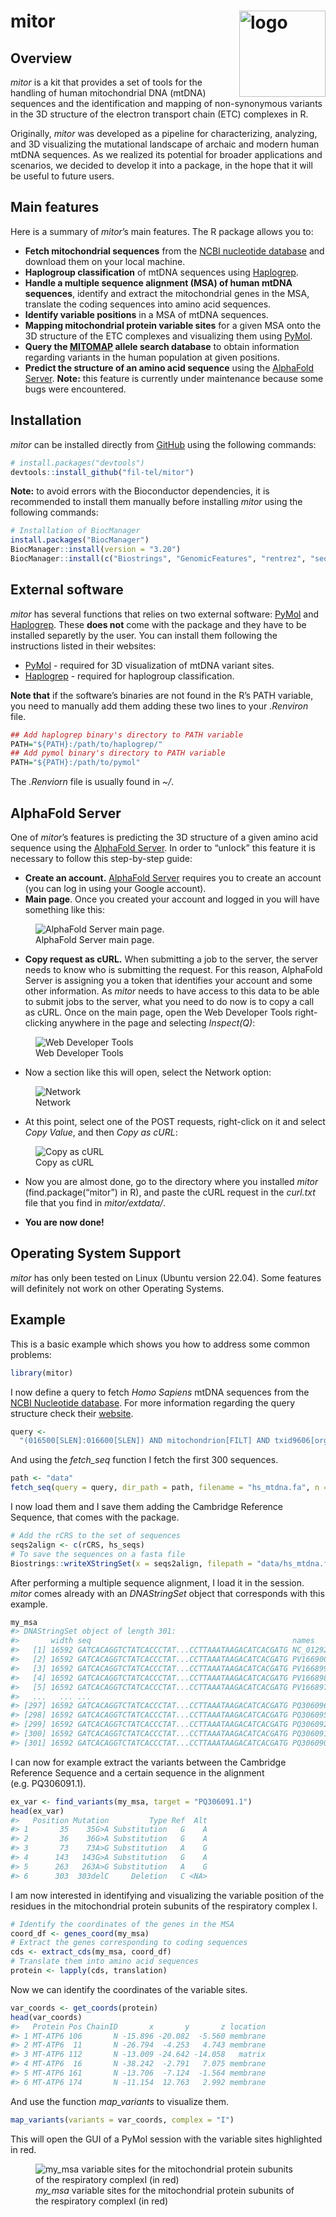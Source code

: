 
<!-- README.md is generated from README.Rmd. Please edit that file -->

# mitor <img src="man/figures/logo.png" align="right" height="138" alt="logo"/>

<!-- badges: start -->
<!-- badges: end -->

## Overview

*mitor* is a kit that provides a set of tools for the handling of human
mitochondrial DNA (mtDNA) sequences and the identification and mapping
of non-synonymous variants in the 3D structure of the electron transport
chain (ETC) complexes in R.

Originally, *mitor* was developed as a pipeline for characterizing,
analyzing, and 3D visualizing the mutational landscape of archaic and
modern human mtDNA sequences. As we realized its potential for broader
applications and scenarios, we decided to develop it into a package, in
the hope that it will be useful to future users.

## Main features

Here is a summary of *mitor*’s main features. The R package allows you
to:

- **Fetch mitochondrial sequences** from the [NCBI nucleotide
  database](https://www.ncbi.nlm.nih.gov/nucleotide/) and download them
  on your local machine.
- **Haplogroup classification** of mtDNA sequences using
  [Haplogrep](https://haplogrep.i-med.ac.at/).
- **Handle a multiple sequence alignment (MSA) of human mtDNA
  sequences**, identify and extract the mitochondrial genes in the MSA,
  translate the coding sequences into amino acid sequences.
- **Identify variable positions** in a MSA of mtDNA sequences.
- **Mapping mitochondrial protein variable sites** for a given MSA onto
  the 3D structure of the ETC complexes and visualizing them using
  [PyMol](https://www.pymol.org/).
- **Query the [MITOMAP](https://www.mitomap.org/allelesearch.html)
  allele search database** to obtain information regarding variants in
  the human population at given positions.
- **Predict the structure of an amino acid sequence** using the
  [AlphaFold Server](https://alphafoldserver.com/). **Note:** this
  feature is currently under maintenance because some bugs were
  encountered.

## Installation

*mitor* can be installed directly from [GitHub](https://github.com/)
using the following commands:

``` r
# install.packages("devtools")
devtools::install_github("fil-tel/mitor")
```

**Note:** to avoid errors with the Bioconductor dependencies, it is
recommended to install them manually before installing *mitor* using the
following commands:

``` r
# Installation of BiocManager
install.packages("BiocManager")
BiocManager::install(version = "3.20")
BiocManager::install(c("Biostrings", "GenomicFeatures", "rentrez", "seqinr"))
```

## External software

*mitor* has several functions that relies on two external software:
[PyMol](https://www.pymol.org/) and
[Haplogrep](https://haplogrep.i-med.ac.at/). These **does not** come
with the package and they have to be installed separetly by the user.
You can install them following the instructions listed in their
websites:

- [PyMol](https://pymol.org/dokuwiki/doku.php?id=installation) -
  required for 3D visualization of mtDNA variant sites.
- [Haplogrep](https://haplogrep.readthedocs.io/en/latest/installation/) -
  required for haplogroup classification.

**Note that** if the software’s binaries are not found in the R’s PATH
variable, you need to manually add them adding these two lines to your
*.Renviron* file.

``` r
## Add haplogrep binary's directory to PATH variable
PATH="${PATH}:/path/to/haplogrep/"
## Add pymol binary's directory to PATH variable
PATH="${PATH}:/path/to/pymol"
```

The *.Renviorn* file is usually found in *~/*.

## AlphaFold Server

One of *mitor*’s features is predicting the 3D structure of a given
amino acid sequence using the [AlphaFold
Server](https://alphafoldserver.com/). In order to “unlock” this feature
it is necessary to follow this step-by-step guide:

- **Create an account.** [AlphaFold
  Server](https://alphafoldserver.com/) requires you to create an
  account (you can log in using your Google account).
- **Main page**. Once you created your account and logged in you will
  have something like this:

<figure>
<img src="man/figures/alphafold_main.png"
alt="AlphaFold Server main page." />
<figcaption aria-hidden="true">AlphaFold Server main page.</figcaption>
</figure>

- **Copy request as cURL.** When submitting a job to the server, the
  server needs to know who is submitting the request. For this reason,
  AlphaFold Server is assigning you a token that identifies your account
  and some other information. As *mitor* needs to have access to this
  data to be able to submit jobs to the server, what you need to do now
  is to copy a call as cURL. Once on the main page, open the Web
  Developer Tools right-clicking anywhere in the page and selecting
  *Inspect(Q)*:

<figure>
<img src="man/figures/inspect.png" alt="Web Developer Tools" />
<figcaption aria-hidden="true">Web Developer Tools</figcaption>
</figure>

- Now a section like this will open, select the Network option:

<figure>
<img src="man/figures/network.png" alt="Network" />
<figcaption aria-hidden="true">Network</figcaption>
</figure>

- At this point, select one of the POST requests, right-click on it and
  select *Copy Value*, and then *Copy as cURL*:

<figure>
<img src="man/figures/curl.png" alt="Copy as cURL" />
<figcaption aria-hidden="true">Copy as cURL</figcaption>
</figure>

- Now you are almost done, go to the directory where you installed
  *mitor* (find.package(“mitor”) in R), and paste the cURL request in
  the *curl.txt* file that you find in *mitor/extdata/*.

- **You are now done!**

## Operating System Support

*mitor* has only been tested on Linux (Ubuntu version 22.04). Some
features will definitely not work on other Operating Systems.

## Example

This is a basic example which shows you how to address some common
problems:

``` r
library(mitor)
```

I now define a query to fetch *Homo Sapiens* mtDNA sequences from the
[NCBI Nucleotide database](https://www.ncbi.nlm.nih.gov/nucleotide/).
For more information regarding the query structure check their
[website](https://www.ncbi.nlm.nih.gov/books/NBK44863/).

``` r
query <-
  "(016500[SLEN]:016600[SLEN]) AND mitochondrion[FILT] AND txid9606[orgn] NOT txid63221[orgn] NOT txid741158[orgn] NOT NC_012920.1[accn]"
```

And using the *fetch_seq* function I fetch the first 300 sequences.

``` r
path <- "data"
fetch_seq(query = query, dir_path = path, filename = "hs_mtdna.fa", n = 300)
```

I now load them and I save them adding the Cambridge Reference Sequence,
that comes with the package.

``` r
# Add the rCRS to the set of sequences 
seqs2align <- c(rCRS, hs_seqs)
# To save the sequences on a fasta file
Biostrings::writeXStringSet(x = seqs2align, filepath = "data/hs_mtdna.fa")
```

After performing a multiple sequence alignment, I load it in the
session. *mitor* comes already with an *DNAStringSet* object that
corresponds with this example.

``` r
my_msa
#> DNAStringSet object of length 301:
#>       width seq                                             names               
#>   [1] 16592 GATCACAGGTCTATCACCCTAT...CCTTAAATAAGACATCACGATG NC_012920
#>   [2] 16592 GATCACAGGTCTATCACCCTAT...CCTTAAATAAGACATCACGATG PV166900.1
#>   [3] 16592 GATCACAGGTCTATCACCCTAT...CCTTAAATAAGACATCACGATG PV166899.1
#>   [4] 16592 GATCACAGGTCTATCACCCTAT...CCTTAAATAAGACATCACGATG PV166898.1
#>   [5] 16592 GATCACAGGTCTATCACCCTAT...CCTTAAATAAGACATCACGATG PV166897.1
#>   ...   ... ...
#> [297] 16592 GATCACAGGTCTATCACCCTAT...CCTTAAATAAGACATCACGATG PQ306096.1
#> [298] 16592 GATCACAGGTCTATCACCCTAT...CCTTAAATAAGACATCACGATG PQ306095.1
#> [299] 16592 GATCACAGGTCTATCACCCTAT...CCTTAAATAAGACATCACGATG PQ306092.1
#> [300] 16592 GATCACAGGTCTATCACCCTAT...CCTTAAATAAGACATCACGATG PQ306091.1
#> [301] 16592 GATCACAGGTCTATCACCCTAT...CCTTAAATAAGACATCACGATG PQ306090.1
```

I can now for example extract the variants between the Cambridge
Reference Sequence and a certain sequence in the alignment
(e.g. PQ306091.1).

``` r
ex_var <- find_variants(my_msa, target = "PQ306091.1")
head(ex_var)
#>   Position Mutation         Type Ref  Alt
#> 1       35    35G>A Substitution   G    A
#> 2       36    36G>A Substitution   G    A
#> 3       73    73A>G Substitution   A    G
#> 4      143   143G>A Substitution   G    A
#> 5      263   263A>G Substitution   A    G
#> 6      303  303delC     Deletion   C <NA>
```

I am now interested in identifying and visualizing the variable position
of the residues in the mitochondrial protein subunits of the respiratory
complex I.

``` r
# Identify the coordinates of the genes in the MSA
coord_df <- genes_coord(my_msa)
# Extract the genes corresponding to coding sequences
cds <- extract_cds(my_msa, coord_df)
# Translate them into amino acid sequences
protein <- lapply(cds, translation)
```

Now we can identify the coordinates of the variable sites.

``` r
var_coords <- get_coords(protein)
head(var_coords)
#>   Protein Pos ChainID       x       y       z location
#> 1 MT-ATP6 106       N -15.896 -20.082  -5.560 membrane
#> 2 MT-ATP6  11       N -26.794  -4.253   4.743 membrane
#> 3 MT-ATP6 112       N -13.009 -24.642 -14.058   matrix
#> 4 MT-ATP6  16       N -38.242  -2.791   7.075 membrane
#> 5 MT-ATP6 161       N -13.706  -7.124  -1.564 membrane
#> 6 MT-ATP6 174       N -11.154  12.763   2.992 membrane
```

And use the function *map_variants* to visualize them.

``` r
map_variants(variants = var_coords, complex = "I")
```

This will open the GUI of a PyMol session with the variable sites
highlighted in red.

<figure>
<img src="man/figures/compI.png"
alt="my_msa variable sites for the mitochondrial protein subunits of the respiratory complexI (in red)" />
<figcaption aria-hidden="true"><em>my_msa</em> variable sites for the
mitochondrial protein subunits of the respiratory complexI (in
red)</figcaption>
</figure>
